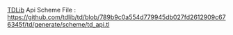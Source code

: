 [TDLib](https://github.com/tdlib/td) Api Scheme File : https://github.com/tdlib/td/blob/789b9c0a554d779945db027fd2612909c676345f/td/generate/scheme/td_api.tl